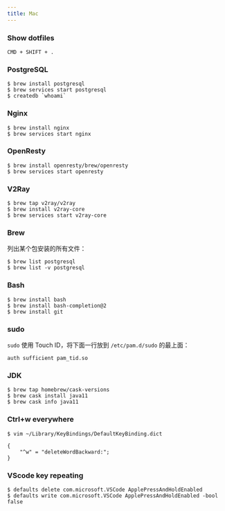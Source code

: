 ```yaml
---
title: Mac
---
```


### Show dotfiles

    CMD + SHIFT + .

### PostgreSQL

    $ brew install postgresql
    $ brew services start postgresql
    $ createdb `whoami`

### Nginx

    $ brew install nginx
    $ brew services start nginx

### OpenResty

    $ brew install openresty/brew/openresty
    $ brew services start openresty

### V2Ray

    $ brew tap v2ray/v2ray
    $ brew install v2ray-core
    $ brew services start v2ray-core

### Brew

列出某个包安装的所有文件：

    $ brew list postgresql
    $ brew list -v postgresql

### Bash

    $ brew install bash
    $ brew install bash-completion@2
    $ brew install git

### sudo

`sudo` 使用 Touch ID，将下面一行放到 `/etc/pam.d/sudo` 的最上面：

    auth sufficient pam_tid.so

### JDK

    $ brew tap homebrew/cask-versions
    $ brew cask install java11
    $ brew cask info java11

### Ctrl+w everywhere

    $ vim ~/Library/KeyBindings/DefaultKeyBinding.dict

    {
        "^w" = "deleteWordBackward:";
    }

### VScode key repeating

    $ defaults delete com.microsoft.VSCode ApplePressAndHoldEnabled
    $ defaults write com.microsoft.VSCode ApplePressAndHoldEnabled -bool false